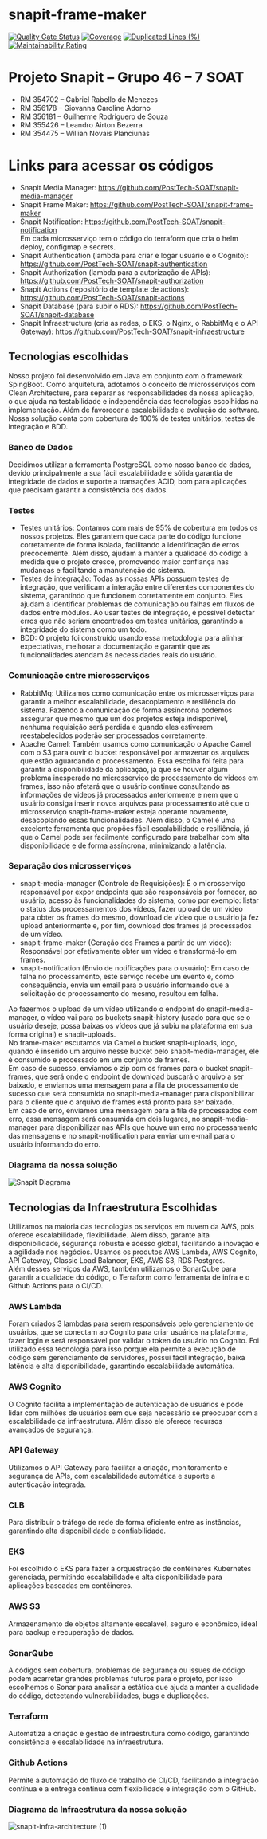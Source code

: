 # snapit-frame-maker
[![Quality Gate Status](https://sonarcloud.io/api/project_badges/measure?project=PostTech-SOAT_snapit-frame-maker&metric=alert_status)](https://sonarcloud.io/summary/new_code?id=PostTech-SOAT_snapit-frame-maker)
[![Coverage](https://sonarcloud.io/api/project_badges/measure?project=PostTech-SOAT_snapit-frame-maker&metric=coverage)](https://sonarcloud.io/summary/new_code?id=PostTech-SOAT_snapit-frame-maker)
[![Duplicated Lines (%)](https://sonarcloud.io/api/project_badges/measure?project=PostTech-SOAT_snapit-frame-maker&metric=duplicated_lines_density)](https://sonarcloud.io/summary/new_code?id=PostTech-SOAT_snapit-frame-maker)
[![Maintainability Rating](https://sonarcloud.io/api/project_badges/measure?project=PostTech-SOAT_snapit-frame-maker&metric=sqale_rating)](https://sonarcloud.io/summary/new_code?id=PostTech-SOAT_snapit-frame-maker)

# Projeto Snapit – Grupo 46 – 7 SOAT
-	RM 354702 – Gabriel Rabello de Menezes
-	RM 356178 – Giovanna Caroline Adorno
-	RM 356181 – Guilherme Rodriguero de Souza
-	RM 355426 – Leandro Airton Bezerra
-	RM 354475 – Willian Novais Planciunas

# Links para acessar os códigos
- Snapit Media Manager: https://github.com/PostTech-SOAT/snapit-media-manager
- Snapit Frame Maker: https://github.com/PostTech-SOAT/snapit-frame-maker
- Snapit Notification: https://github.com/PostTech-SOAT/snapit-notification  
Em cada microsserviço tem o código do terraform que cria o helm deploy, configmap e secrets.
- Snapit Authentication (lambda para criar e logar usuário e o Cognito): https://github.com/PostTech-SOAT/snapit-authentication
- Snapit Authorization (lambda para a autorização de APIs): https://github.com/PostTech-SOAT/snapit-authorization
- Snapit Actions (repositório de template de actions): https://github.com/PostTech-SOAT/snapit-actions
- Snapit Database (para subir o RDS): https://github.com/PostTech-SOAT/snapit-database
- Snapit Infraestructure (cria as redes, o EKS, o Nginx, o RabbitMq e o API Gateway): https://github.com/PostTech-SOAT/snapit-infraestructure

## Tecnologias escolhidas
Nosso projeto foi desenvolvido em Java em conjunto com o framework SpingBoot. Como arquitetura, adotamos o conceito de microsserviços com Clean Architecture, para separar as responsabilidades da nossa aplicação, o que ajuda na testabilidade e independência das tecnologias escolhidas na implementação. Além de favorecer a escalabilidade e evolução do software. Nossa solução conta com cobertura de 100% de testes unitários, testes de integração e BDD.

### Banco de Dados
Decidimos utilizar a ferramenta PostgreSQL como nosso banco de dados, devido principalmente a sua fácil escalabilidade e sólida garantia de integridade de dados e suporte a transações ACID, bom para aplicações que precisam garantir a consistência dos dados.

### Testes
- Testes unitários: Contamos com mais de 95% de cobertura em todos os nossos projetos. Eles garantem que cada parte do código funcione corretamente de forma isolada, facilitando a identificação de erros precocemente. Além disso, ajudam a manter a qualidade do código à medida que o projeto cresce, promovendo maior confiança nas mudanças e facilitando a manutenção do sistema.
- Testes de integração: Todas as nossas APIs possuem testes de integração, que verificam a interação entre diferentes componentes do sistema, garantindo que funcionem corretamente em conjunto. Eles ajudam a identificar problemas de comunicação ou falhas em fluxos de dados entre módulos. Ao usar testes de integração, é possível detectar erros que não seriam encontrados em testes unitários, garantindo a integridade do sistema como um todo.
- BDD: O projeto foi construído usando essa metodologia para alinhar expectativas, melhorar a documentação e garantir que as funcionalidades atendam às necessidades reais do usuário.

### Comunicação entre microsserviços
- RabbitMq: Utilizamos como comunicação entre os microsserviços para garantir a melhor escalabilidade, desacoplamento e resiliência do sistema. Fazendo a comunicação de forma assíncrona podemos assegurar que mesmo que um dos projetos esteja indisponível, nenhuma requisição será perdida e quando eles estiverem reestabelecidos poderão ser processados corretamente.
- Apache Camel: Também usamos como comunicação o Apache Camel com o S3 para ouvir o bucket responsável por armazenar os arquivos que estão aguardando o processamento. Essa escolha foi feita para garantir a disponibilidade da aplicação, já que se houver algum problema inesperado no microsserviço de processamento de videos em frames, isso não afetará que o usuário continue consultando as informações de videos já processados anteriormente e nem que o usuário consiga inserir novos arquivos para processamento até que o microsserviço snapit-frame-maker esteja operante novamente, desacoplando essas funcionalidades. Além disso, o Camel é uma excelente ferramenta que propões fácil escalabilidade e resiliência, já que o Camel pode ser facilmente configurado para trabalhar com alta disponibilidade e de forma assíncrona, minimizando a latência.

### Separação dos microsserviços
- snapit-media-manager (Controle de Requisições): É o microsserviço responsável por expor endpoints que são responsáveis por fornecer, ao usuário, acesso às funcionalidades do sistema, como por exemplo: listar o status dos processamentos dos vídeos, fazer upload de um vídeo para obter os frames do mesmo, download de vídeo que o usuário já fez upload anteriormente e, por fim, download dos frames já processados de um vídeo.
- snapit-frame-maker (Geração dos Frames a partir de um vídeo): Responsável por efetivamente obter um vídeo e transformá-lo em frames.
- snapit-notification (Envio de notificações para o usuário): Em caso de falha no processamento, este serviço recebe um evento e, como consequência, envia um email para o usuário informando que a solicitação de processamento do mesmo, resultou em falha.

Ao fazermos o upload de um vídeo utilizando o endpoint do snapit-media-manager, o vídeo vai para os buckets snapit-history (usado para que se o usuário deseje, possa baixas os vídeos que já subiu na plataforma em sua forma original) e snapit-uploads.  
No frame-maker escutamos via Camel o bucket snapit-uploads, logo, quando é inserido um arquivo nesse bucket pelo snapit-media-manager, ele é consumido e processado em um conjunto de frames.  
Em caso de sucesso, enviamos o zip com os frames para o bucket snapit-frames, que será onde o endpoint de download buscará o arquivo a ser baixado, e enviamos uma mensagem para a fila de processamento de sucesso que será consumida no snapit-media-manager para disponibilizar para o cliente que o arquivo de frames está pronto para ser baixado.  
Em caso de erro, enviamos uma mensagem para a fila de processados com erro, essa mensagem será consumida em dois lugares, no snapit-media-manager para disponibilizar nas APIs que houve um erro no processamento das mensagens e no snapit-notification para enviar um e-mail para o usuário informando do erro.  

### Diagrama da nossa solução
![Snapit Diagrama](https://github.com/user-attachments/assets/766f9042-8ea5-4e1e-87aa-57257782c7e5)


## Tecnologias da Infraestrutura Escolhidas
Utilizamos na maioria das tecnologias os serviços em nuvem da AWS, pois oferece escalabilidade, flexibilidade. Além disso, garante alta disponibilidade, segurança robusta e acesso global, facilitando a inovação e a agilidade nos negócios. Usamos os produtos AWS Lambda, AWS Cognito, API Gateway, Classic Load Balancer, EKS, AWS S3, RDS Postgres.  
Além desses serviços da AWS, também utilizamos o SonarQube para garantir a qualidade do código, o Terraform como ferramenta de infra e o Github Actions para o CI/CD.  

### AWS Lambda
Foram criados 3 lambdas para serem responsáveis pelo gerenciamento de usuários, que se conectam ao Cognito para criar usuários na plataforma, fazer login e será responsável por validar o token do usuário no Cognito. Foi utilizado essa tecnologia para isso porque ela permite a execução de código sem gerenciamento de servidores, possui fácil integração, baixa latência e alta disponibilidade, garantindo escalabilidade automática.

### AWS Cognito
O Cognito facilita a implementação de autenticação de usuários e pode lidar com milhões de usuários sem que seja necessário se preocupar com a escalabilidade da infraestrutura. Além disso ele oferece recursos avançados de segurança.

### API Gateway
Utilizamos o API Gateway para facilitar a criação, monitoramento e segurança de APIs, com escalabilidade automática e suporte a autenticação integrada.

### CLB
Para distribuir o tráfego de rede de forma eficiente entre as instâncias, garantindo alta disponibilidade e confiabilidade.

### EKS
Foi escolhido o EKS para fazer a orquestração de contêineres Kubernetes gerenciada, permitindo escalabilidade e alta disponibilidade para aplicações baseadas em contêineres.

### AWS S3
Armazenamento de objetos altamente escalável, seguro e econômico, ideal para backup e recuperação de dados.

### SonarQube
A códigos sem cobertura, problemas de segurança ou issues de código podem acarretar grandes problemas futuros para o projeto, por isso escolhemos o Sonar para analisar a estática que ajuda a manter a qualidade do código, detectando vulnerabilidades, bugs e duplicações.

### Terraform
Automatiza a criação e gestão de infraestrutura como código, garantindo consistência e escalabilidade na infraestrutura.

### Github Actions
Permite a automação do fluxo de trabalho de CI/CD, facilitando a integração contínua e a entrega contínua com flexibilidade e integração com o GitHub.

### Diagrama da Infraestrutura da nossa solução
![snapit-infra-architecture (1)](https://github.com/user-attachments/assets/ac54b446-b94a-4309-a41c-2973078dd7f2)
